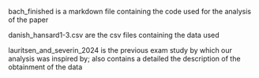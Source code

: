 bach_finished is a markdown file containing the code used for the analysis of the paper         
  
danish_hansard1-3.csv are the csv files containing the data used    
  
lauritsen_and_severin_2024 is the previous exam study by which our analysis was inspired by; also contains a detailed the description of the obtainment of the data

